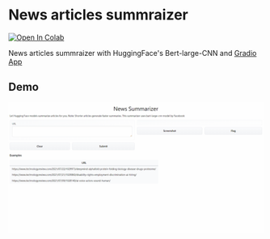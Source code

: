 # News articles summraizer
[![Open In Colab](https://colab.research.google.com/assets/colab-badge.svg)](https://colab.research.google.com/drive/1cfIhP9ducwYzbFc3Yxj40Ufjb_7RBLtI?usp=sharing)

News articles summraizer with HuggingFace's Bert-large-CNN and [Gradio App](https://gradio.app/)

## Demo
![image](./demo.gif)